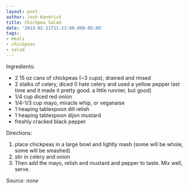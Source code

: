 ```yaml
---
layout: post
author: Josh Kendrick
title: Chickpea Salad
date: '2013-02-21T11:23:00.000-05:00'
tags:
- meals
- chickpeas
- salad
---
```


Ingredients:
* 2 15 oz cans of chickpeas (~3 cups), drained and rinsed
* 2 stalks of celery, diced (I hate celery and used a yellow pepper last time and it made it pretty good. a little runnier, but good)
* 1/4 cup diced red onion
* 1/4-1/3 cup mayo, miracle whip, or veganaise
* 1 heaping tablespoon dill relish
* 1 heaping tablespoon dijon mustard
* freshly cracked black pepper

Directions:
1. place chickpeas in a large bowl and lightly mash (some will be whole, some will be smashed)
2. stir in celery and onion
3. Then add the mayo, relish and mustard and pepper to taste. Mix well, serve.

*Source: none*